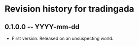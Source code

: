 # Revision history for tradingada

## 0.1.0.0 -- YYYY-mm-dd

* First version. Released on an unsuspecting world.
